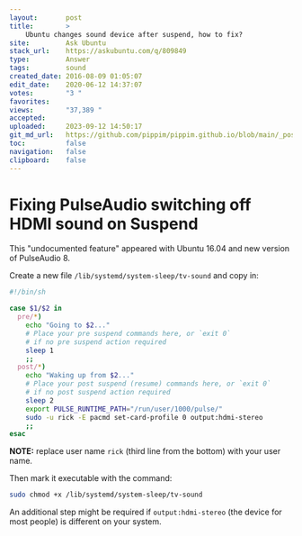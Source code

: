 ```yaml
---
layout:       post
title:        >
    Ubuntu changes sound device after suspend, how to fix?
site:         Ask Ubuntu
stack_url:    https://askubuntu.com/q/809849
type:         Answer
tags:         sound
created_date: 2016-08-09 01:05:07
edit_date:    2020-06-12 14:37:07
votes:        "3 "
favorites:    
views:        "37,389 "
accepted:     
uploaded:     2023-09-12 14:50:17
git_md_url:   https://github.com/pippim/pippim.github.io/blob/main/_posts/2016/2016-08-09-Ubuntu-changes-sound-device-after-suspend_-how-to-fix_.md
toc:          false
navigation:   false
clipboard:    false
---
```


# Fixing PulseAudio switching off HDMI sound on Suspend

This "undocumented feature" appeared with Ubuntu 16.04 and new version of PulseAudio 8. 

Create a new file `/lib/systemd/system-sleep/tv-sound` and copy in:



``` sh
#!/bin/sh

case $1/$2 in
  pre/*)
    echo "Going to $2..."
    # Place your pre suspend commands here, or `exit 0`
    # if no pre suspend action required
    sleep 1
    ;;
  post/*)
    echo "Waking up from $2..."
    # Place your post suspend (resume) commands here, or `exit 0` 
    # if no post suspend action required
    sleep 2
    export PULSE_RUNTIME_PATH="/run/user/1000/pulse/"
    sudo -u rick -E pacmd set-card-profile 0 output:hdmi-stereo
    ;;
esac
```


**NOTE:** replace user name `rick` (third line from the bottom) with your user name.

Then mark it executable with the command:

``` sh
sudo chmod +x /lib/systemd/system-sleep/tv-sound
```

An additional step might be required if `output:hdmi-stereo` (the device for most people) is different on your system.
